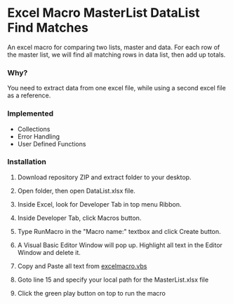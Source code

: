 # Excel Macro MasterList DataList Find Matches
An excel macro for comparing two lists, master and data. For each row of the master list, we will find all matching rows in data list, then add up totals.

### Why?
You need to extract data from one excel file, while using a second excel file as a reference.

### Implemented
* Collections
* Error Handling
* User Defined Functions

### Installation
1. Download repository ZIP and extract folder to your desktop.

2. Open folder, then open DataList.xlsx file.

3. Inside Excel, look for Developer Tab in top menu Ribbon.

4. Inside Developer Tab, click Macros button.

5. Type RunMacro in the "Macro name:" textbox and click Create button.

6. A Visual Basic Editor Window will pop up. Highlight all text in the Editor Window and delete it.

7. Copy and Paste all text from [excelmacro.vbs](../excelmacro.vbs)

8. Goto line 15 and specify your local path for the MasterList.xlsx file

9. Click the green play button on top to run the macro


